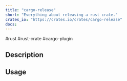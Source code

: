 ```yaml
---
title: "cargo-release"
short: "Everything about releasing a rust crate."
crates_io: "https://crates.io/crates/cargo-release"
docs:
---
```

#rust #rust-crate #cargo-plugin

## Description

## Usage